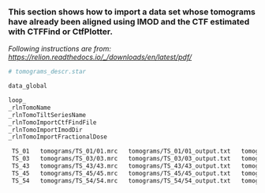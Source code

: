 ### This section shows how to import a data set whose tomograms have already been aligned using IMOD and the CTF estimated with CTFFind or CtfPlotter.

*Following instructions are from: https://relion.readthedocs.io/_/downloads/en/latest/pdf/*
```sh
# tomograms_descr.star

data_global

loop_
_rlnTomoName
_rlnTomoTiltSeriesName
_rlnTomoImportCtfFindFile
_rlnTomoImportImodDir
_rlnTomoImportFractionalDose

 TS_01   tomograms/TS_01/01.mrc   tomograms/TS_01/01_output.txt   tomograms/TS_01   3.0
 TS_03   tomograms/TS_03/03.mrc   tomograms/TS_03/03_output.txt   tomograms/TS_03   3.0
 TS_43   tomograms/TS_43/43.mrc   tomograms/TS_43/43_output.txt   tomograms/TS_43   3.1
 TS_45   tomograms/TS_45/45.mrc   tomograms/TS_45/45_output.txt   tomograms/TS_45   3.1
 TS_54   tomograms/TS_54/54.mrc   tomograms/TS_54/54_output.txt   tomograms/TS_54   3.0
 ```
